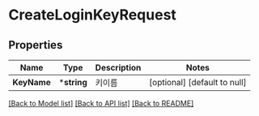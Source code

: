 # CreateLoginKeyRequest

## Properties
Name | Type | Description | Notes
------------ | ------------- | ------------- | -------------
**KeyName** | ***string** | 키이름 | [optional] [default to null]

[[Back to Model list]](../README.md#documentation-for-models) [[Back to API list]](../README.md#documentation-for-api-endpoints) [[Back to README]](../README.md)


